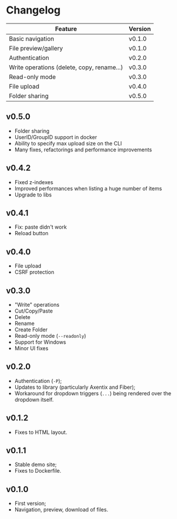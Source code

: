 # Changelog

| Feature                                    | Version |
|--------------------------------------------|---------|
| Basic navigation                           | v0.1.0  |
| File preview/gallery                       | v0.1.0  |
| Authentication                             | v0.2.0  |
| Write operations (delete, copy, rename...) | v0.3.0  |
| Read-only mode                             | v0.3.0  |
| File upload                                | v0.4.0  |
| Folder sharing                             | v0.5.0  |

## v0.5.0

- Folder sharing
- UserID/GroupID support in docker
- Ability to specify max upload size on the CLI
- Many fixes, refactorings and performance improvements

## v0.4.2

- Fixed z-indexes
- Improved performances when listing a huge number of items
- Upgrade to libs

## v0.4.1

- Fix: paste didn't work
- Reload button

## v0.4.0

- File upload
- CSRF protection

## v0.3.0

- "Write" operations
 - Cut/Copy/Paste
 - Delete
 - Rename
 - Create Folder
- Read-only mode (`--readonly`)
- Support for Windows
- Minor UI fixes

## v0.2.0

- Authentication (`-P`);
- Updates to library (particularly Axentix and Fiber);
- Workaround for dropdown triggers (`...`) being rendered over the dropdown
  itself.

## v0.1.2

- Fixes to HTML layout.

## v0.1.1

- Stable demo site;
- Fixes to Dockerfile.

## v0.1.0

- First version;
- Navigation, preview, download of files.
